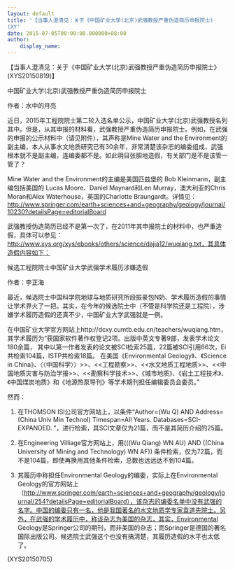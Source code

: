 ```yaml
---
layout: default
title: '【当事人澄清见：关于《中国矿业大学(北京)武强教授严重伪造简历申报院士》
(XY'
date: 2015-07-05T00:00:00.000000+08:00
author:
    display_name: 
---
```


【当事人澄清见：关于《中国矿业大学(北京)武强教授严重伪造简历申报院士》(XYS20150819)】

中国矿业大学(北京)武强教授严重伪造简历申报院士

作者：水中的月亮

近日，2015年工程院院士第二轮入选名单公示，中国矿业大学(北京)武强教授名列其中。但是，从其申报的材料看，武强教授严重伪造简历申报院士。例如，在武强的申报的公示材料中（请见附件），其声称是Mine Water and the Environment的副主编，本人从事水文地质研究已有30余年，非常清楚该杂志的编委组成，武强根本就不是副主编，连编委都不是。如此明目张胆地造假，有关部门是不是该管一管了？

Mine Water and the Environment的主编是美国匹兹堡的 Bob Kleinmann，副主编包括美国的 Lucas Moore、Daniel Maynard和Len Murray，澳大利亚的Chris Moran和Alex Waterhouse，英国的Charlotte Braungardt。详情见：http://www.springer.com/earth+sciences+and+geography/geology/journal/10230?detailsPage=editorialBoard

武强教授伪造简历已经不是第一次了，在2011年其申报院士的材料中，也严重造假，具体可以参见：http://www.xys.org/xys/ebooks/others/science/dajia12/wuqiang.txt，其具体造假内容如下：

候选工程院院士中国矿业大学武强学术履历涉嫌造假

作者：李正海

最近，候选院士中国科学院地球与地质研究所段振豪包N奶、学术履历造假的事情让学术界火了一把。其实，在今年的候选院士中（不管是科学院还是工程院），涉嫌学术履历造假的还真不少，中国矿业大学武强就是一例。

在中国矿业大学官方网站上http://dcxy.cumtb.edu.cn/teachers/wuqiang.htm，其学术履历为“获国家软件著作权登记2项。出版中英文专著9部，发表学术论文180余篇， 其中以第一作者发表的论文被SCI检索25篇，22篇被SCI引用66次，Ei共检索104篇，ISTP共检索18篇。  在美国《Environmental Geology》、《Science in China》、〈〈中国科学〉〉>>、<<工程勘察>>、<<水文地质工程地质>>、<<中国地质灾害与防治学报>>、<<勘察科学技术>>、《城市地质》、《岩土工程技术》、《中国煤炭地质》和《地源热泵导刊》等学术期刊担任编辑委员会委员。”

然而：

1. 在THOMSON ISI公司官方网站上，以条件“Author=(Wu Q) AND Address=(China Univ Min Technol) Timespan=All Years. Databases=SCI-EXPANDED. ”，进行检索，其SCI文章仅为21篇，而不是其简历介绍的25篇。

2. 在Engineering Villiage官方网站上，用(((Wu Qiang) WN AU) AND ((China University of Mining and Technology) WN AF)) 条件检索，仅为72篇，而不是104篇，即使再换用其他条件检索，总数也远远达不到104篇。

3. 其履历中称担任Environmental Geology的编委，实际上在Environmental Geology的官方网站上（http://www.springer.com/earth+sciences+and+geography/geology/journal/254?detailsPage=editorialBoard），该杂志的编委名单中没有武强的名字。中国的编委只有一名，他是我国著名的水文地质学专家袁道先院士。另外，在武强的学术履历中，称该杂志为美国的杂志，其实，Environmental Geology是Springer公司的期刊，而非美国的杂志；而Springer是德国的著名国际出版公司。候选院士武强这个也没有搞清楚，其履历造假的水平也太低了。

(XYS20150705)

